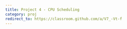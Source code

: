 ```yaml
---
title: Project 4 - CPU Scheduling
category: proj
redirect_to: https://classroom.github.com/a/V7_-Vt-f
---
```

